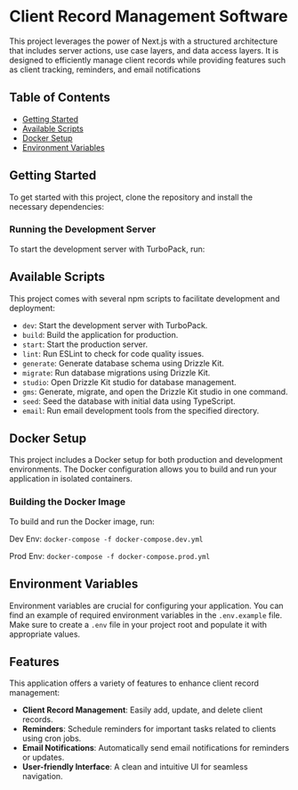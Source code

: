 # Client Record Management Software
This project leverages the power of Next.js with a structured architecture that includes server actions, use case layers, and data access layers. It is designed to efficiently manage client records while providing features such as client tracking, reminders, and email notifications

## Table of Contents

- [Getting Started](#getting-started)
- [Available Scripts](#available-scripts)
- [Docker Setup](#docker-setup)
- [Environment Variables](#environment-variables)

## Getting Started

To get started with this project, clone the repository and install the necessary dependencies:

### Running the Development Server

To start the development server with TurboPack, run:


## Available Scripts

This project comes with several npm scripts to facilitate development and deployment:

- `dev`: Start the development server with TurboPack.
- `build`: Build the application for production.
- `start`: Start the production server.
- `lint`: Run ESLint to check for code quality issues.
- `generate`: Generate database schema using Drizzle Kit.
- `migrate`: Run database migrations using Drizzle Kit.
- `studio`: Open Drizzle Kit studio for database management.
- `gms`: Generate, migrate, and open the Drizzle Kit studio in one command.
- `seed`: Seed the database with initial data using TypeScript.
- `email`: Run email development tools from the specified directory.


## Docker Setup

This project includes a Docker setup for both production and development environments. The Docker configuration allows you to build and run your application in isolated containers.

### Building the Docker Image

To build and run the Docker image, run:

Dev Env: `docker-compose -f docker-compose.dev.yml`

Prod Env: `docker-compose -f docker-compose.prod.yml`

## Environment Variables

Environment variables are crucial for configuring your application. You can find an example of required environment variables in the `.env.example` file. Make sure to create a `.env` file in your project root and populate it with appropriate values.

## Features

This application offers a variety of features to enhance client record management:

- **Client Record Management**: Easily add, update, and delete client records.
- **Reminders**: Schedule reminders for important tasks related to clients using cron jobs.
- **Email Notifications**: Automatically send email notifications for reminders or updates.
- **User-friendly Interface**: A clean and intuitive UI for seamless navigation.

